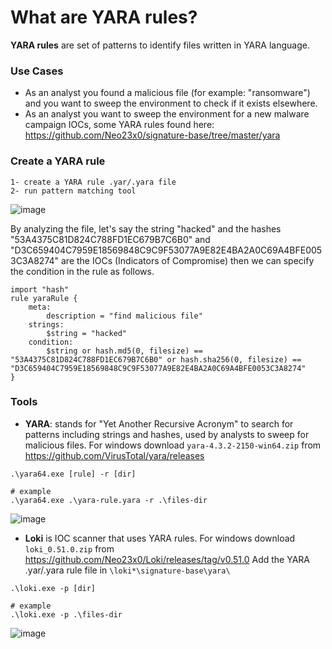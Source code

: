 # What are YARA rules?
**YARA rules** are set of patterns to identify files written in YARA language.

### Use Cases
* As an analyst you found a malicious file (for example: "ransomware") and you want to sweep the environment to check if it exists elsewhere.
* As an analyst you want to sweep the environment for a new malware campaign IOCs, some YARA rules found here: https://github.com/Neo23x0/signature-base/tree/master/yara

### Create a YARA rule

```
1- create a YARA rule .yar/.yara file
2- run pattern matching tool
```
![image](https://github.com/BL4CKC0FF33/WriteUps/assets/69141453/135213cb-1c66-455c-b16e-1ba9a2188eaa)

By analyzing the file, let's say the string "hacked" and the hashes "53A4375C81D824C788FD1EC679B7C6B0" and "D3C659404C7959E18569848C9C9F53077A9E82E4BA2A0C69A4BFE0053C3A8274" are the IOCs (Indicators of Compromise) then we can specify the condition in the rule as follows.

```
import "hash"
rule yaraRule {
    meta:
        description = "find malicious file"
    strings:
        $string = "hacked"
    condition:
        $string or hash.md5(0, filesize) == "53A4375C81D824C788FD1EC679B7C6B0" or hash.sha256(0, filesize) == "D3C659404C7959E18569848C9C9F53077A9E82E4BA2A0C69A4BFE0053C3A8274" 
}
```

### Tools
* **YARA**: stands for "Yet Another Recursive Acronym" to search for patterns including strings and hashes, used by analysts to sweep for malicious files.
For windows download ```yara-4.3.2-2150-win64.zip``` from https://github.com/VirusTotal/yara/releases 
```
.\yara64.exe [rule] -r [dir]

# example
.\yara64.exe .\yara-rule.yara -r .\files-dir
```
![image](https://github.com/BL4CKC0FF33/WriteUps/assets/69141453/2fb2b170-d88b-4321-97da-0f8e70e855a5)


* **Loki** is IOC scanner that uses YARA rules.
For windows download ```loki_0.51.0.zip``` from https://github.com/Neo23x0/Loki/releases/tag/v0.51.0
Add the YARA .yar/.yara rule file in ```\loki*\signature-base\yara\```
```
.\loki.exe -p [dir]

# example
.\loki.exe -p .\files-dir
```
![image](https://github.com/BL4CKC0FF33/WriteUps/assets/69141453/a1798d63-1788-4966-894b-246960aed9eb)
